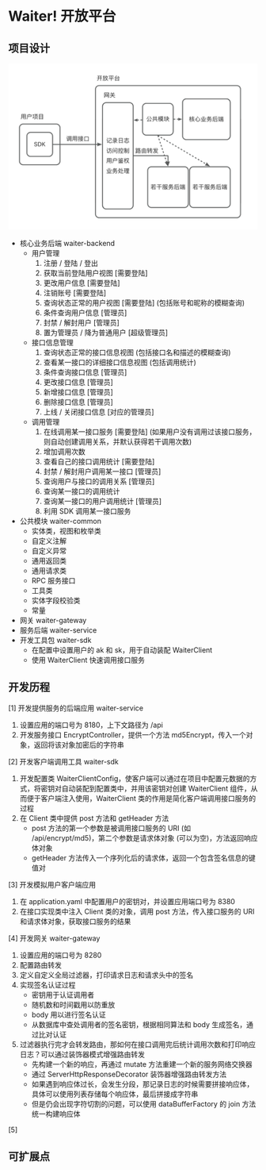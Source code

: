 # Waiter! 开放平台

## 项目设计

![1](./assets/1.png)

- 核心业务后端 waiter-backend
  - 用户管理
    1. 注册 / 登陆 / 登出
    2. 获取当前登陆用户视图 [需要登陆]
    3. 更改用户信息 [需要登陆]
    4. 注销账号 [需要登陆]
    5. 查询状态正常的用户视图 [需要登陆] (包括账号和昵称的模糊查询)
    6. 条件查询用户信息 [管理员]
    7. 封禁 / 解封用户 [管理员]
    8. 置为管理员 / 降为普通用户 [超级管理员]
  - 接口信息管理
    1. 查询状态正常的接口信息视图 (包括接口名和描述的模糊查询)
    2. 查看某一接口的详细接口信息视图 (包括调用统计)
    3. 条件查询接口信息 [管理员]
    4. 更改接口信息 [管理员]
    5. 新增接口信息 [管理员]
    6. 删除接口信息 [管理员]
    7. 上线 / 关闭接口信息 [对应的管理员]
  - 调用管理
    1. 在线调用某一接口服务 [需要登陆] (如果用户没有调用过该接口服务，则自动创建调用关系，并默认获得若干调用次数)
    2. 增加调用次数
    3. 查看自己的接口调用统计 [需要登陆]
    4. 封禁 / 解封用户调用某一接口 [管理员]
    5. 查询用户与接口的调用关系 [管理员]
    6. 查询某一接口的调用统计
    7. 查询某一接口的用户调用统计 [管理员]
    8. 利用 SDK 调用某一接口服务
- 公共模块 waiter-common
  - 实体类，视图和枚举类
  - 自定义注解
  - 自定义异常
  - 通用返回类
  - 通用请求类
  - RPC 服务接口
  - 工具类
  - 实体字段校验类
  - 常量
- 网关 waiter-gateway
- 服务后端 waiter-service
- 开发工具包 waiter-sdk
  - 在配置中设置用户的 ak 和 sk，用于自动装配 WaiterClient
  - 使用 WaiterClient 快速调用接口服务

## 开发历程

[1] 开发提供服务的后端应用 waiter-service

1. 设置应用的端口号为 8180，上下文路径为 /api
2. 开发服务接口 EncryptController，提供一个方法 md5Encrypt，传入一个对象，返回将该对象加密后的字符串

[2] 开发客户端调用工具 waiter-sdk

1. 开发配置类 WaiterClientConfig，使客户端可以通过在项目中配置元数据的方式，将密钥对自动装配到配置类中，并用该密钥对创建 WaiterClient 组件，从而便于客户端注入使用，WaiterClient 类的作用是简化客户端调用接口服务的过程
2. 在 Client 类中提供 post 方法和 getHeader 方法
   - post 方法的第一个参数是被调用接口服务的 URI (如 /api/encrypt/md5)，第二个参数是请求体对象 (可以为空)，方法返回响应体对象
   - getHeader 方法传入一个序列化后的请求体，返回一个包含签名信息的键值对

[3] 开发模拟用户客户端应用

1. 在 application.yaml 中配置用户的密钥对，并设置应用端口号为 8380
2. 在接口实现类中注入 Client 类的对象，调用 post 方法，传入接口服务的 URI 和请求体对象，获取接口服务的结果

[4] 开发网关 waiter-gateway

1. 设置应用的端口号为 8280
2. 配置路由转发
3. 定义自定义全局过滤器，打印请求日志和请求头中的签名
4. 实现签名认证过程
   - 密钥用于认证调用者
   - 随机数和时间戳用以防重放
   - body 用以进行签名认证
   - 从数据库中查处调用者的签名密钥，根据相同算法和 body 生成签名，通过比对认证
5. 过滤器执行完才会转发路由，那如何在接口调用完后统计调用次数和打印响应日志？可以通过装饰器模式增强路由转发
   - 先构建一个新的响应，再通过 mutate 方法重建一个新的服务网络交换器
   - 通过 ServerHttpResponseDecorator 装饰器增强路由转发方法
   - 如果遇到响应体过长，会发生分段，那记录日志的时候需要拼接响应体，具体可以使用列表存储每个响应体，最后拼接成字符串
   - 但是仍会出现字符切割的问题，可以使用 dataBufferFactory 的 join 方法统一构建响应体

[5] 

## 可扩展点
